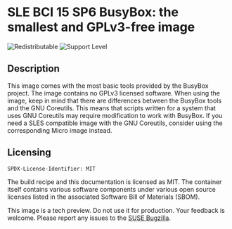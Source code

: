 # SLE BCI 15 SP6 BusyBox: the smallest and GPLv3-free image
![Redistributable](https://img.shields.io/badge/Redistributable-Yes-green)
![Support Level](https://img.shields.io/badge/Support_Level-techpreview-blue)

## Description
This image comes with the most basic tools provided by the BusyBox project.
The image contains no GPLv3 licensed software. When using the image, keep in mind that
there are differences between the BusyBox tools and the GNU Coreutils.
This means that scripts written for a system that uses GNU Coreutils may require
modification to work with BusyBox. If you need a SLES compatible image with the GNU Coreutils,
consider using the corresponding Micro image instead.

## Licensing
`SPDX-License-Identifier: MIT`

The build recipe and this documentation is licensed as MIT.
The container itself contains various software components under various open source licenses listed in the associated
Software Bill of Materials (SBOM).

This image is a tech preview. Do not use it for production.
Your feedback is welcome.
Please report any issues to the [SUSE Bugzilla](https://bugzilla.suse.com/enter_bug.cgi?product=SUSE%20Linux%20Enterprise%20Base%20Container%20Images).
